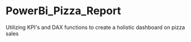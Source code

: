 # PowerBi_Pizza_Report
Utilizing KPI's and DAX functions to create a holistic dashboard on pizza sales
